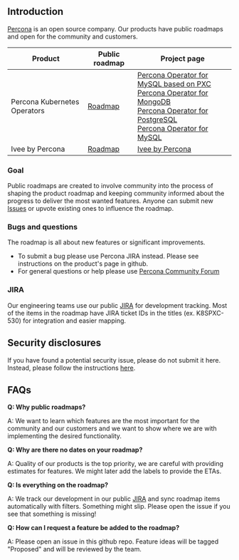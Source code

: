 ## Introduction
[Percona](https://www.percona.com/) is an open source company. Our products have public roadmaps and open for the community and customers. 

| Product | Public roadmap | Project page |
| --- | --- | --- |
| Percona Kubernetes Operators | [Roadmap](https://github.com/percona/roadmap/projects/1) | [Percona Operator for MySQL based on PXC](https://github.com/percona/percona-xtradb-cluster-operator/)<br>[Percona Operator for MongoDB](https://github.com/percona/percona-server-mongodb-operator/)<br>[Percona Operator for PostgreSQL](https://github.com/percona/percona-postgresql-operator/)<br>[Percona Operator for MySQL](https://github.com/percona/percona-server-mysql-operator) |
| Ivee by Percona | [Roadmap](https://github.com/percona/roadmap/projects/2) | [Ivee by Percona](https://ivee.cloud) |

### Goal

Public roadmaps are created to involve community into the process of shaping the product roadmap and keeping community informed about the progress to deliver the most wanted features. Anyone can submit new [Issues](https://github.com/percona/roadmap/issues) or upvote existing ones to influence the roadmap.

### Bugs and questions

The roadmap is all about new features or significant improvements. 
* To submit a bug please use Percona JIRA instead. Please see instructions on the product's page in github.
* For general questions or help please use [Percona Community Forum](https://forums.percona.com/)

### JIRA

Our engineering teams use our public [JIRA](https://jira.percona.com/) for development tracking. Most of the items in the roadmap have JIRA ticket IDs in the titles (ex. K8SPXC-530) for integration and easier mapping.


## Security disclosures

If you have found a potential security issue, please do not submit it here. Instead, please follow the instructions [here](https://www.percona.com/security).

## FAQs
**Q: Why public roadmaps?**

A: We want to learn which features are the most important for the community and our customers and we want to show where we are with implementing the desired functionality.

**Q: Why are there no dates on your roadmap?**

A: Quality of our products is the top priority, we are careful with providing estimates for features. We might later add the labels to provide the ETAs.

**Q: Is everything on the roadmap?**

A: We track our development in our public [JIRA](https://jira.percona.com) and sync roadmap items automatically with filters. Something might slip. Please open the issue if you see that something is missing!

**Q: How can I request a feature be added to the roadmap?**

A: Please open an issue in this github repo. Feature ideas will be tagged "Proposed" and will be reviewed by the team.
